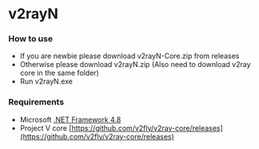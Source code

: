 # v2rayN

### How to use
- If you are newbie please download v2rayN-Core.zip from releases
- Otherwise please download v2rayN.zip (Also need to download v2ray core in the same folder)
- Run v2rayN.exe

### Requirements  
- Microsoft [.NET Framework 4.8](https://docs.microsoft.com/zh-cn/dotnet/framework/install/guide-for-developers)
- Project V core [https://github.com/v2fly/v2ray-core/releases](https://github.com/v2fly/v2ray-core/releases)
